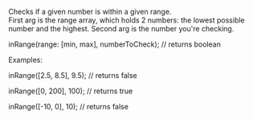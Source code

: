Checks if a given number is within a given range.  
First arg is the range array, which holds 2 numbers:  the lowest possible number and the highest.
Second arg is the number you're checking.

inRange(range: [min, max], numberToCheck); // returns boolean

Examples:

inRange([2.5, 8.5], 9.5);  // returns false

inRange([0, 200], 100); // returns true

inRange([-10, 0], 10); // returns false